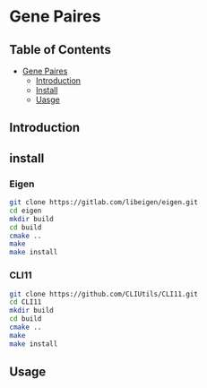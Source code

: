 # Gene Paires

## Table of Contents

- [Gene Paires](#gene-paires)
  - [Introduction](#introduction)
  - [Install](#install)
  - [Uasge](#usage)

## Introduction

## install

### Eigen

```bash
git clone https://gitlab.com/libeigen/eigen.git
cd eigen
mkdir build
cd build
cmake ..
make
make install
```

### CLI11

```bash
git clone https://github.com/CLIUtils/CLI11.git
cd CLI11
mkdir build
cd build
cmake ..
make
make install
```

## Usage
